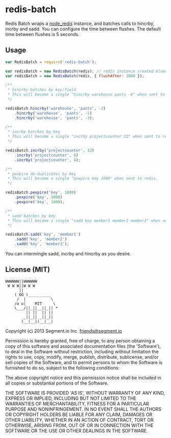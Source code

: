 redis-batch
===========

Redis Batch wraps a [node_redis](https://github.com/mranney/node_redis) instance, and batches calls to hincrby, incrby and sadd. You can configure the time between flushes. The default time between flushes is 5 seconds.

## Usage

```javascript
var RedisBatch = require('redis-batch');

var redisBatch = new RedisBatch(redis); // redis instance created elsewhere
var redisBatch = new RedisBatch(redis, { flushAfter: 3000 });

/**
 * hincrby batches by key:field
 * This will become a single "hincrby warehouse pants -6" when sent to redis.
 */

redisBatch.hincrby('warehouse', 'pants', -2)
    .hincrby('warehouse', 'pants', -1)
    .hincrby('warehouse', 'pants', -3);

/**
 * incrby batches by key
 * This will become a single "incrby projectcounter 22" when sent to redis.
 */

redisBatch.incrby('projectcounter', 12)
    .incrby('projectcounter', 6)
    .incrby('projectcounter', 4);

/**
 * pexpire de-duplicates by key
 * This will become a single "pexpire key 1000" when sent to redis.
 */

redisBatch.pexpire('key', 1000)
    .pexpire('key', 1000)
    .pexpire('key', 1000);

/**
 * sadd batches by key
 * This will become a single "sadd key member1 member2 member3" when sent to redis.
 */

redisBatch.sadd('key', 'member1')
    .sadd('key', 'member2')
    .sadd('key', 'member3');
```

You can intermingle sadd, incrby and hincrby as you desire.

## License (MIT)

```
WWWWWW||WWWWWW
 W W W||W W W
      ||
    ( OO )__________
     /  |           \
    /o o|    MIT     \
    \___/||_||__||_|| *
         || ||  || ||
        _||_|| _||_||
       (__|__|(__|__|
```

Copyright (c) 2013 Segment.io Inc. <friends@segment.io>

Permission is hereby granted, free of charge, to any person obtaining a copy of this software and associated documentation files (the 'Software'), to deal in the Software without restriction, including without limitation the rights to use, copy, modify, merge, publish, distribute, sublicense, and/or sell copies of the Software, and to permit persons to whom the Software is furnished to do so, subject to the following conditions:

The above copyright notice and this permission notice shall be included in all copies or substantial portions of the Software.

THE SOFTWARE IS PROVIDED 'AS IS', WITHOUT WARRANTY OF ANY KIND, EXPRESS OR IMPLIED, INCLUDING BUT NOT LIMITED TO THE WARRANTIES OF MERCHANTABILITY, FITNESS FOR A PARTICULAR PURPOSE AND NONINFRINGEMENT. IN NO EVENT SHALL THE AUTHORS OR COPYRIGHT HOLDERS BE LIABLE FOR ANY CLAIM, DAMAGES OR OTHER LIABILITY, WHETHER IN AN ACTION OF CONTRACT, TORT OR OTHERWISE, ARISING FROM, OUT OF OR IN CONNECTION WITH THE SOFTWARE OR THE USE OR OTHER DEALINGS IN THE SOFTWARE.
